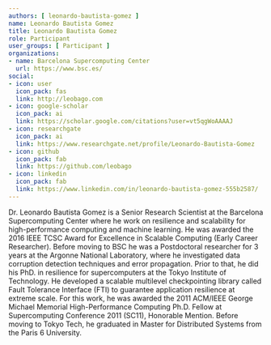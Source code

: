 ```yaml
---
authors: [ leonardo-bautista-gomez ]
name: Leonardo Bautista Gomez
title: Leonardo Bautista Gomez
role: Participant
user_groups: [ Participant ]
organizations:
- name: Barcelona Supercomputing Center
  url: https://www.bsc.es/
social:
- icon: user
  icon_pack: fas
  link: http://leobago.com
- icon: google-scholar
  icon_pack: ai
  link: https://scholar.google.com/citations?user=vt5qgWoAAAAJ
- icon: researchgate
  icon_pack: ai
  link: https://www.researchgate.net/profile/Leonardo-Bautista-Gomez
- icon: github
  icon_pack: fab
  link: https://github.com/leobago
- icon: linkedin
  icon_pack: fab
  link: https://www.linkedin.com/in/leonardo-bautista-gomez-555b2587/
---
```


Dr. Leonardo Bautista Gomez is a Senior Research Scientist at the Barcelona Supercomputing Center where he work on resilience and scalability for high-performance computing and machine learning.
He was awarded the 2016 IEEE TCSC Award for Excellence in Scalable Computing (Early Career Researcher).
Before moving to BSC he was a Postdoctoral researcher for 3 years at the Argonne National Laboratory, where he investigated data corruption detection techniques and error propagation. 
Prior to that, he did his PhD. in resilience for supercomputers at the Tokyo Institute of Technology.
He developed a scalable multilevel checkpointing library called Fault Tolerance Interface (FTI) to guarantee application resilience at extreme scale.
For this work, he was awarded the 2011 ACM/IEEE George Michael Memorial High-Performance Computing Ph.D. Fellow at Supercomputing Conference 2011 (SC11), Honorable Mention.
Before moving to Tokyo Tech, he graduated in Master for Distributed Systems from the Paris 6 University.
